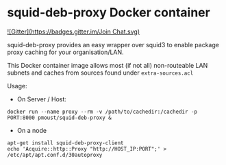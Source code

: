 squid-deb-proxy Docker container
================================

[![Gitter](https://badges.gitter.im/Join Chat.svg)](https://gitter.im/pmoust/squid-deb-proxy?utm_source=badge&utm_medium=badge&utm_campaign=pr-badge&utm_content=badge)

squid-deb-proxy provides an easy wrapper over squid3 to enable package proxy caching for your organisation/LAN.

This Docker container image allows most (if not all) non-routeable LAN subnets and caches from sources found under `extra-sources.acl`

Usage:

* On Server / Host:

`docker run --name proxy --rm -v /path/to/cachedir:/cachedir -p PORT:8000 pmoust/squid-deb-proxy &`

* On a node

```
apt-get install squid-deb-proxy-client
echo 'Acquire::http::Proxy "http://HOST_IP:PORT";' > /etc/apt/apt.conf.d/30autoproxy
```
